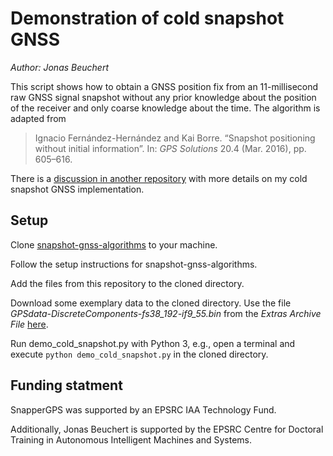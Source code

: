 # Demonstration of cold snapshot GNSS

*Author: Jonas Beuchert*

This script shows how to obtain a GNSS position fix from an 11-millisecond raw GNSS signal snapshot without any prior knowledge about the position of the receiver and only coarse knowledge about the time. The algorithm is adapted from

> Ignacio Fernández-Hernández and Kai Borre. “Snapshot positioning without initial
information”. In: *GPS Solutions* 20.4 (Mar. 2016), pp. 605–616.

There is a [discussion in another repository](https://github.com/JonasBchrt/snapshot-gnss-algorithms/discussions/2) with more details on my cold snapshot GNSS implementation.

## Setup

Clone [snapshot-gnss-algorithms](https://github.com/JonasBchrt/snapshot-gnss-algorithms) to your machine.

Follow the setup instructions for snapshot-gnss-algorithms.

Add the files from this repository to the cloned directory.

Download some exemplary data to the cloned directory. Use the file *GPSdata-DiscreteComponents-fs38_192-if9_55.bin* from the *Extras Archive File* [here](https://extras.springer.com/?query=978-0-8176-4390-4).

Run demo_cold_snapshot.py with Python 3, e.g., open a terminal and execute `python demo_cold_snapshot.py` in the cloned directory.

## Funding statment

SnapperGPS was supported by an EPSRC IAA Technology Fund.

Additionally, Jonas Beuchert is supported by the EPSRC Centre for Doctoral Training in Autonomous Intelligent Machines and Systems.

